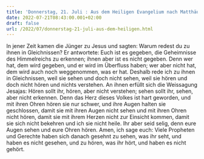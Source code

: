```yaml
---
title: 'Donnerstag, 21. Juli : Aus dem Heiligen Evangelium nach Matthäus - Mt 13,10-17.'
date: 2022-07-21T08:43:00.001+02:00
draft: false
url: /2022/07/donnerstag-21-juli-aus-dem-heiligen.html
---
```


In jener Zeit kamen die Jünger zu Jesus und sagten: Warum redest du zu ihnen in Gleichnissen? Er antwortete: Euch ist es gegeben, die Geheimnisse des Himmelreichs zu erkennen; ihnen aber ist es nicht gegeben. Denn wer hat, dem wird gegeben, und er wird im Überfluss haben; wer aber nicht hat, dem wird auch noch weggenommen, was er hat. Deshalb rede ich zu ihnen in Gleichnissen, weil sie sehen und doch nicht sehen, weil sie hören und doch nicht hören und nichts verstehen. An ihnen erfüllt sich die Weissagung Jesajas: Hören sollt ihr, hören, aber nicht verstehen; sehen sollt ihr, sehen, aber nicht erkennen. Denn das Herz dieses Volkes ist hart geworden, und mit ihren Ohren hören sie nur schwer, und ihre Augen halten sie geschlossen, damit sie mit ihren Augen nicht sehen und mit ihren Ohren nicht hören, damit sie mit ihrem Herzen nicht zur Einsicht kommen, damit sie sich nicht bekehren und ich sie nicht heile. Ihr aber seid selig, denn eure Augen sehen und eure Ohren hören. Amen, ich sage euch: Viele Propheten und Gerechte haben sich danach gesehnt zu sehen, was ihr seht, und haben es nicht gesehen, und zu hören, was ihr hört, und haben es nicht gehört.